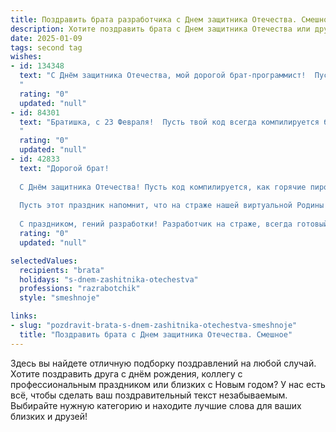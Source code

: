 ```yaml
---
title: Поздравить брата разработчика с Днем защитника Отечества. Смешное
description: Хотите поздравить брата с Днем защитника Отечества или другим праздником? Наш ИИ создаст незабываемое поздравление, а вы обязательно выделитесь среди других.  
date: 2025-01-09
tags: second tag
wishes:
- id: 134348
  text: "С Днём защитника Отечества, мой дорогой брат-программист!  Пусть твой код всегда будет без багов, а враги — только в виртуальном мире (ну, или хотя бы очень, очень далеко от тебя).  Надеюсь, сегодня твой праздничный застолье не упадёт из-за переполнения стека!  Удачи тебе во всех начинаниях и пусть твой дебаггер всегда будет доволен тобой!
  "
  rating: "0"
  updated: "null"
- id: 84301
  text: "Братишка, с 23 Февраля!  Пусть твой код всегда компилируется без ошибок, баги встречаются только в чужих проектах, а дедлайны тебя не пугают, а только вдохновляют на новые подвиги (например, наконец-то починить кран на кухне!).  Короче, будь крутым разработчиком и защитником нашего уютного семейного гнезда от всякой компьютерной заразы!
  "
  rating: "0"
  updated: "null"
- id: 42833
  text: "Дорогой брат!
  
  С Днём защитника Отечества! Пусть код компилируется, как горячие пирожки, а баги исчезают быстрее, чем ты успеешь закрыть приложение! Желаю, чтобы все твои проекты завоёвывали награды, а клиентов улыбки и положительные отзывы!
  
  Пусть этот праздник напомнит, что на страже нашей виртуальной Родины стоишь ты — настоящий защитник кода и пользователей! Пускай в твоей жизни будет столько патчей, сколько захочешь, но помни — отдыхать тоже нужно!
  
  С праздником, гений разработки! Разработчик на страже, всегда готовый к багам!"
  rating: "0"
  updated: "null"

selectedValues:
  recipients: "brata"
  holidays: "s-dnem-zashitnika-otechestva"
  professions: "razrabotchik"
  style: "smeshnoje"

links:
- slug: "pozdravit-brata-s-dnem-zashitnika-otechestva-smeshnoje"
  title: "Поздравить брата с Днем защитника Отечества. Смешное"
---
```


Здесь вы найдете отличную подборку поздравлений на любой случай.
Хотите поздравить друга с днём рождения, коллегу с профессиональным праздником или близких с Новым годом? У нас есть всё, чтобы сделать ваш поздравительный текст незабываемым. Выбирайте нужную категорию и находите лучшие слова для ваших близких и друзей!
